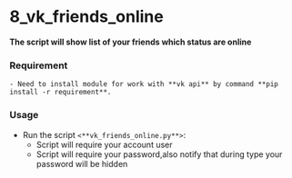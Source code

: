 # 8_vk_friends_online


**The script will show list of your friends which status are online**


### Requirement


    - Need to install module for work with **vk api** by command **pip install -r requirement**.

### Usage


- Run the script `<**vk_friends_online.py**>`:
    - Script will require your account user
    - Script will require your password,also notify that during type your password will be hidden


